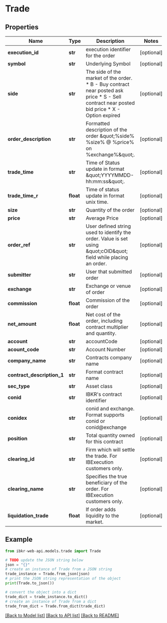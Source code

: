 # Trade


## Properties

Name | Type | Description | Notes
------------ | ------------- | ------------- | -------------
**execution_id** | **str** | execution identifier for the order | [optional] 
**symbol** | **str** | Underlying Symbol | [optional] 
**side** | **str** | The side of the market of the order.   * B - Buy contract near posted ask price   * S - Sell contract near posted bid price   * X - Option expired  | [optional] 
**order_description** | **str** | Formatted description of the order \&quot;%side% %size% @ %price% on %exchange%\&quot;. | [optional] 
**trade_time** | **str** | Time of Status update in format \&quot;YYYYMMDD-hh:mm:ss\&quot;. | [optional] 
**trade_time_r** | **float** | Time of status update in format unix time. | [optional] 
**size** | **str** | Quantity of the order | [optional] 
**price** | **str** | Average Price | [optional] 
**order_ref** | **str** | User defined string used to identify the order. Value is set using \&quot;cOID\&quot; field while placing an order. | [optional] 
**submitter** | **str** | User that submitted order | [optional] 
**exchange** | **str** | Exchange or venue of order | [optional] 
**commission** | **float** | Commission of the order | [optional] 
**net_amount** | **float** | Net cost of the order, including contract multiplier and quantity. | [optional] 
**account** | **str** | accountCode | [optional] 
**acount_code** | **str** | Account Number | [optional] 
**company_name** | **str** | Contracts company name | [optional] 
**contract_description_1** | **str** | Format contract name | [optional] 
**sec_type** | **str** | Asset class | [optional] 
**conid** | **str** | IBKR&#39;s contract identifier | [optional] 
**conidex** | **str** | conid and exchange. Format supports conid or conid@exchange | [optional] 
**position** | **str** | Total quantity owned for this contract | [optional] 
**clearing_id** | **str** | Firm which will settle the trade. For IBExecution customers only. | [optional] 
**clearing_name** | **str** | Specifies the true beneficiary of the order. For IBExecution customers only. | [optional] 
**liquidation_trade** | **float** | If order adds liquidity to the market. | [optional] 

## Example

```python
from ibkr-web-api.models.trade import Trade

# TODO update the JSON string below
json = "{}"
# create an instance of Trade from a JSON string
trade_instance = Trade.from_json(json)
# print the JSON string representation of the object
print(Trade.to_json())

# convert the object into a dict
trade_dict = trade_instance.to_dict()
# create an instance of Trade from a dict
trade_from_dict = Trade.from_dict(trade_dict)
```
[[Back to Model list]](../README.md#documentation-for-models) [[Back to API list]](../README.md#documentation-for-api-endpoints) [[Back to README]](../README.md)


